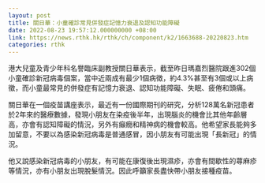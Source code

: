 ```yaml
---
layout: post
title: 關日華：小童確診常見併發症記憶力衰退及認知功能障礙
date: 2022-08-23 19:57:12.000000000 +08:00
link: https://news.rthk.hk/rthk/ch/component/k2/1663688-20220823.htm
categories: rthk
---
```


港大兒童及青少年科名譽臨床副教授關日華表示，截至昨日瑪嘉烈醫院跟進302個小童確診新冠病毒個案，當中近兩成有最少1個病徵，約4.3%甚至有3個或以上病徵，而小童最常見的併發症有記憶力衰退、認知功能障礙、失眠、疲倦和頭痛。

關日華在一個疫苗講座表示，最近有一份國際期刊的研究，分析128萬名新冠患者於2年來的醫療數據，發現小朋友在染疫後半年，出現腦炎的機會比其他年齡層高，亦會有認知障礙的情況，另外有癲癇和精神病的機會較高。他希望家長能夠多加留意，不要以為感染新冠病毒是普通感冒，因小朋友有可能出現「長新冠」的情況。

他又說感染新冠病毒的小朋友，有可能在康復後出現濕疹，亦會有間歇性的蕁麻疹等情況，亦有小朋友出現脫髮情況。因此呼籲家長盡快帶小朋友接種疫苗。
